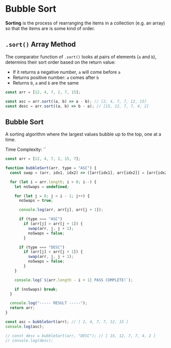 # Bubble Sort

**Sorting** is the process of rearranging the items in a collection (e.g. an array) so that the items are is some kind of order.

## `.sort()` Array Method

The comparator function of `.sort()` looks at pairs of elements (`a` and `b`), determins their sort order based on the return value:

- If it returns a negative number, `a` will come before `a`
- Returns positive number: `a` comes after `b`
- Returns `0`, `a` and `b` are the same

```js
const arr = [12, 4, 7, 2, 7, 15];

const asc = arr.sort((a, b) => a - b); // [2, 4, 7, 7, 12, 15]
const desc = arr.sort((a, b) => b - a); // [15, 12, 7, 7, 4, 2]
```

## Bubble Sort

A sorting algorithm where the largest values bubble up to the top, one at a time.

Time Complexity: ``

```js
const arr = [12, 4, 7, 2, 15, 7];

function bubbleSort(arr, type = "ASC") {
  const swap = (arr, idx1, idx2) => ([arr[idx1], arr[idx2]] = [arr[idx2], arr[idx1]]);

  for (let i = arr.length; i > 0; i--) {
    let noSwaps = undefined;

    for (let j = 0; j < i - 1; j++) {
      noSwaps = true;

      console.log(arr, arr[j], arr[j + 1]);

      if (type === "ASC")
        if (arr[j] > arr[j + 1]) {
          swap(arr, j, j + 1);
          noSwaps = false;
        }

      if (type === "DESC")
        if (arr[j] < arr[j + 1]) {
          swap(arr, j, j + 1);
          noSwaps = false;
        }
    }

    console.log(`${arr.length - i + 1} PASS COMPLETE!`);

    if (noSwaps) break;
  }

  console.log("----- RESULT -----");
  return arr;
}

const asc = bubbleSort(arr); // [ 2, 4, 7, 7, 12, 15 ]
console.log(asc);

// const desc = bubbleSort(arr, "DESC"); // [ 15, 12, 7, 7, 4, 2 ]
// console.log(desc);
```
